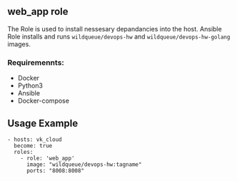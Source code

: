 ## web_app role
The Role is used to install nessesary depandancies into the host. Ansible Role installs and runs ```wildqueue/devops-hw``` and ```wildqueue/devops-hw-golang``` images.

### Requiremennts:
- Docker
- Python3
- Ansible
- Docker-compose

## Usage Example

```
- hosts: vk_cloud
  become: true
  roles:
    - role: 'web_app'
      image: "wildqueue/devops-hw:tagname"
      ports: "8008:8008"
```